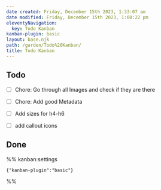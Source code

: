 ```yaml
---
date created: Friday, December 15th 2023, 1:33:07 am
date modified: Friday, December 15th 2023, 1:08:22 pm
eleventyNavigation:
  key: Todo Kanban
kanban-plugin: basic
layout: base.njk
path: /garden/Todo%20Kanban/
title: Todo Kanban
---
```


## Todo

- [ ] Chore: Go through all Images and check if they are there
- [ ] Chore: Add good Metadata
- [ ] Add sizes for h4-h6
- [ ] add callout icons


## Done





%% kanban:settings
```
{"kanban-plugin":"basic"}
```
%%
